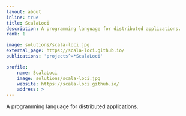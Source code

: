 ```yaml
---
layout: about
inline: true
title: ScalaLoci
description: A programming language for distributed applications.
rank: 1

image: solutions/scala-loci.jpg
external_page: https://scala-loci.github.io/
publications: 'projects^=*ScalaLoci'

profile:
    name: ScalaLoci
    image: solutions/scala-loci.jpg
    website: https://scala-loci.github.io/
    address: >
---
```


A programming language for distributed applications.
